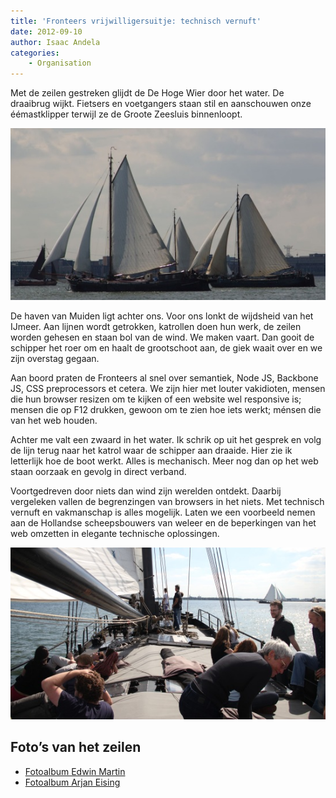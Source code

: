 ```yaml
---
title: 'Fronteers vrijwilligersuitje: technisch vernuft'
date: 2012-09-10
author: Isaac Andela
categories:
    - Organisation
---
```


Met de zeilen gestreken glijdt de De Hoge Wier door het water. De draaibrug wijkt. Fietsers en voetgangers staan stil en aanschouwen onze éémastklipper terwijl ze de Groote Zeesluis binnenloopt.

![Klippers op het IJselmeer.](/_img/blog/img-3526.jpg)

De haven van Muiden ligt achter ons. Voor ons lonkt de wijdsheid van het IJmeer. Aan lijnen wordt getrokken, katrollen doen hun werk, de zeilen worden gehesen en staan bol van de wind. We maken vaart. Dan gooit de schipper het roer om en haalt de grootschoot aan, de giek waait over en we zijn overstag gegaan.

Aan boord praten de Fronteers al snel over semantiek, Node JS, Backbone JS, CSS preprocessors et cetera. We zijn hier met louter vakidioten, mensen die hun browser resizen om te kijken of een website wel responsive is; mensen die op F12 drukken, gewoon om te zien hoe iets werkt; ménsen die van het web houden.

Achter me valt een zwaard in het water. Ik schrik op uit het gesprek en volg de lijn terug naar het katrol waar de schipper aan draaide. Hier zie ik letterlijk hoe de boot werkt. Alles is mechanisch. Meer nog dan op het web staan oorzaak en gevolg in direct verband.

Voortgedreven door niets dan wind zijn werelden ontdekt. Daarbij vergeleken vallen de begrenzingen van browsers in het niets. Met technisch vernuft en vakmanschap is alles mogelijk. Laten we een voorbeeld nemen aan de Hollandse scheepsbouwers van weleer en de beperkingen van het web omzetten in elegante technische oplossingen.

![Fronteers op het dek van De Hoge Wier.](/_img/blog/7916225236-af246f3c61-o.jpg)

## Foto’s van het zeilen

-   [Fotoalbum Edwin Martin](https://plus.google.com/photos/102586242192310743325/albums/5783509127393716561)
-   [Fotoalbum Arjan Eising](http://www.flickr.com/photos/arjaneising/sets/72157631373234466/)
